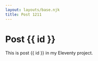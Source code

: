 ```yaml
---
layout: layouts/base.njk
title: Post 1211
---
```


# Post {{ id }}

This is post {{ id }} in my Eleventy project.
